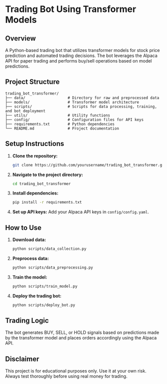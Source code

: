 # Trading Bot Using Transformer Models

## Overview
A Python-based trading bot that utilizes transformer models for stock price prediction and automated trading decisions. The bot leverages the Alpaca API for paper trading and performs buy/sell operations based on model predictions.

## Project Structure
```
trading_bot_transformer/
├── data/                   # Directory for raw and preprocessed data
├── models/                 # Transformer model architecture
├── scripts/                # Scripts for data processing, training, and bot deployment
├── utils/                  # Utility functions
├── config/                 # Configuration files for API keys
├── requirements.txt        # Python dependencies
└── README.md               # Project documentation
```

## Setup Instructions
1. **Clone the repository:**
   ```bash
   git clone https://github.com/yourusername/trading_bot_transformer.git
   ```
2. **Navigate to the project directory:**
   ```bash
   cd trading_bot_transformer
   ```
3. **Install dependencies:**
   ```bash
   pip install -r requirements.txt
   ```
4. **Set up API keys:** Add your Alpaca API keys in `config/config.yaml`.

## How to Use
1. **Download data:**
   ```bash
   python scripts/data_collection.py
   ```
2. **Preprocess data:**
   ```bash
   python scripts/data_preprocessing.py
   ```
3. **Train the model:**
   ```bash
   python scripts/train_model.py
   ```
4. **Deploy the trading bot:**
   ```bash
   python scripts/deploy_bot.py
   ```

## Trading Logic
The bot generates BUY, SELL, or HOLD signals based on predictions made by the transformer model and places orders accordingly using the Alpaca API.

## Disclaimer
This project is for educational purposes only. Use it at your own risk. Always test thoroughly before using real money for trading.